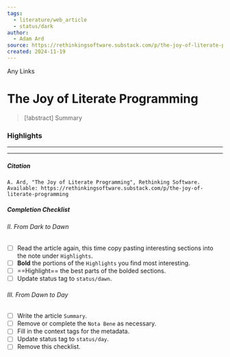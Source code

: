 ```yaml
---
tags:
  - literature/web_article
  - status/dark
author:
  - Adam Ard
source: https://rethinkingsoftware.substack.com/p/the-joy-of-literate-programming
created: 2024-11-19
---
```

Any Links
# The Joy of Literate Programming

> [!abstract] Summary
### Highlights
---

---
##### Citation
```
A. Ard, "The Joy of Literate Programming", Rethinking Software.
Available: https://rethinkingsoftware.substack.com/p/the-joy-of-literate-programming
```
##### Completion Checklist

###### II. From Dark to Dawn
- [ ] Read the article again, this time copy pasting interesting sections into the note under `Highlights`.
- [ ] **Bold** the portions of the `Highlights` you find most interesting.
- [ ] ==Highlight== the best parts of the bolded sections.
- [ ] Update status tag to `status/dawn`.
###### III. From Dawn to Day
- [ ] Write the article `Summary`.
- [ ] Remove or complete the `Nota Bene` as necessary.
- [ ] Fill in the context tags for the metadata.
- [ ] Update status tag to `status/day`.
- [ ] Remove this checklist.
